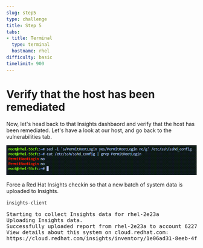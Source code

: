 ```yaml
---
slug: step5
type: challenge
title: Step 5
tabs:
- title: Terminal
  type: terminal
  hostname: rhel
difficulty: basic
timelimit: 900
---
```

# Verify that the host has been remediated

Now, let's head back to that Insights dashbaord and verify that the host has been remediated.  Let's have a look at our host, and go back to the vulnerabilities tab.  

![Fixed SSH](../assets/sshrootlogininsightsremedy.png)

Force a Red Hat Insights checkin so that a new batch of system data
is uploaded to Insights.

```bash
insights-client
```

<pre class=file>
Starting to collect Insights data for rhel-2e23a
Uploading Insights data.
Successfully uploaded report from rhel-2e23a to account 6227255.
View details about this system on cloud.redhat.com:
https://cloud.redhat.com/insights/inventory/1e06ad31-8eeb-4f29-8119-5689f72f8533
</pre>
